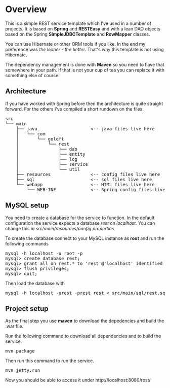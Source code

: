 # Overview

This is a simple REST service template which I've used in a number of projects. It is based on __Spring__ and __RESTEasy__
and with a lean DAO objects based on the Spring __SimpleJDBCTemplate__ and __RowMapper__ classes.

You can use Hibernate or other ORM tools if you like. In the end my preference was _the leaner - the better_. That's why
this template is not using Hibernate.

The dependency management is done with __Maven__ so you need to have that somewhere in your path. If that is not your
cup of tea you can replace it with something else of course.

## Architecture

If you have worked with Spring before then the architecture is quite straight forward. For the others I've compiled a
short rundown on the files.

<pre>
src
└── main
    ├── java                    <-- java files live here
    │   └── com
    │       └── goleft
    │           └── rest
    │               ├── dao
    │               ├── entity
    │               ├── log
    │               ├── service
    │               └── util
    ├── resources               <-- config files live here
    ├── sql                     <-- sql files live here
    └── webapp                  <-- HTML files live here
        └── WEB-INF             <-- Spring config files live here 
</pre>

## MySQL setup
You need to create a database for the service to function. In the default configuration
the service expects a database _rest_ on _localhost_. You can change this in
_src/main/resources/config.properties_

To create the database connect to your MySQL instance as __root__ and run the following
commands
<pre>
mysql -h localhost -u root -p
mysql> create database rest;
mysql> grant all on rest.* to 'rest'@'localhost' identified by 'rest';
mysql> flush privileges;
mysql> quit;
</pre>

Then load the database with
<pre>
mysql -h localhost -urest -prest rest < src/main/sql/rest.sql
</pre>

## Project setup
As the final step you use __maven__ to download the depedencies and build the .war file.

Run the following command to download all dependencies and to build the service.
<pre>
mvn package
</pre>

Then run this command to run the service.
<pre>
mvn jetty:run
</pre>

Now you should be able to access it under http://localhost:8080/rest/
